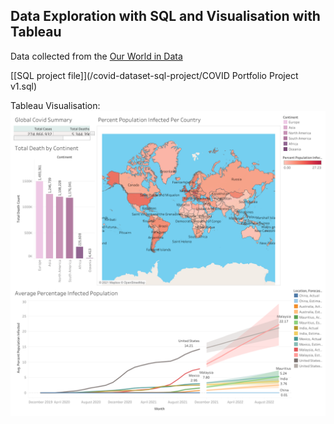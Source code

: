## Data Exploration with SQL and Visualisation with Tableau

Data collected from the [Our World in Data](https://ourworldindata.org/covid-deaths)

[[SQL project file]](/covid-dataset-sql-project/COVID Portfolio Project v1.sql)

Tableau Visualisation:
![Tableau dashboard](/assets/images/covid-tableau-dashboard.png)
